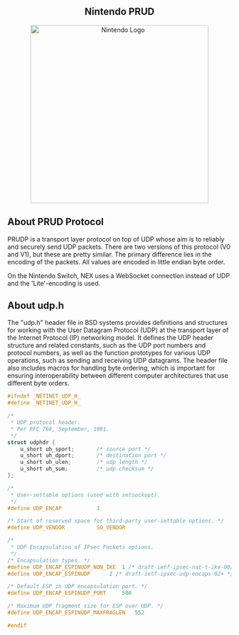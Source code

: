 <center><h2>Nintendo PRUD</h2></center>
<p align="center"><a href="https://nintendo.com" target="_blank"><img src="https://logodownload.org/wp-content/uploads/2017/04/nintendo-logo-1-1.png" width="400" alt="Nintendo Logo"></a></p>

## About PRUD Protocol

PRUDP is a transport layer protocol on top of UDP whose aim is to reliably and securely send UDP packets. There are two versions of this protocol (V0 and V1), but these are pretty similar. The primary difference lies in the encoding of the packets. All values are encoded in little endian byte order.

On the Nintendo Switch, NEX uses a WebSocket connection instead of UDP and the 'Lite'-encoding is used.


## About udp.h
The "udp.h" header file in BSD systems provides definitions and structures for working with the User Datagram Protocol (UDP) at the transport layer of the Internet Protocol (IP) networking model. It defines the UDP header structure and related constants, such as the UDP port numbers and protocol numbers, as well as the function prototypes for various UDP operations, such as sending and receiving UDP datagrams. The header file also includes macros for handling byte ordering, which is important for ensuring interoperability between different computer architectures that use different byte orders.

```c
#ifndef _NETINET_UDP_H_
#define	_NETINET_UDP_H_

/*
 * UDP protocol header.
 * Per RFC 768, September, 1981.
 */
struct udphdr {
	u_short	uh_sport;		/* source port */
	u_short	uh_dport;		/* destination port */
	u_short	uh_ulen;		/* udp length */
	u_short	uh_sum;			/* udp checksum */
};

/* 
 * User-settable options (used with setsockopt).
 */
#define	UDP_ENCAP			1

/* Start of reserved space for third-party user-settable options. */
#define	UDP_VENDOR			SO_VENDOR

/*
 * UDP Encapsulation of IPsec Packets options.
 */
/* Encapsulation types. */
#define	UDP_ENCAP_ESPINUDP_NON_IKE	1 /* draft-ietf-ipsec-nat-t-ike-00/01 */
#define	UDP_ENCAP_ESPINUDP		2 /* draft-ietf-ipsec-udp-encaps-02+ */

/* Default ESP in UDP encapsulation port. */
#define	UDP_ENCAP_ESPINUDP_PORT		500

/* Maximum UDP fragment size for ESP over UDP. */
#define	UDP_ENCAP_ESPINUDP_MAXFRAGLEN	552

#endif
```
